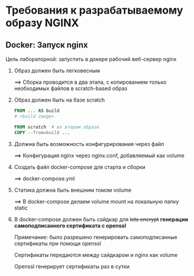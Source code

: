 # Требования к разрабатываемому образу NGINX

## Docker: Запуск nginx

Цель лабораторной: запустить в докере рабочий веб-сервер nginx

1. Образ должен быть легковесным
    
    ==> Сборка проводится в два этапа, с копированием только необходимых файлов в scratch-based образ

2. Образ должен быть на базе scratch

    ```Dockerfile
    FROM ... AS build
    # <build image>

    FROM scratch  # во втором образе
    COPY --from=build ...
    ```

3. Должна быть возможность конфигурирования через файл

    ==> Конфигурация nginx через nginx.conf, добавляемый как volume

4. Создать файл docker-compose для старта и сборки

    ==> docker-compose.yml  

5. Статика должна быть внешним томом volume

    ==> В docker-compose делаем volume mount на локальную папку static

6. В docker-compose должен быть сайдкар для ~~lets encrypt~~ **генерации самоподписанного сертификата с openssl**

    Примечание: было разрешено генерировать самоподписанные сертификаты при помощи openssl

    Сертификаты передаются между сайдкаром и nginx как volume

    Openssl генерирует сертификаты раз в сутки